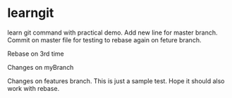 # learngit
learn git command with practical demo.
Add new line for master branch.
Commit on master file for testing to rebase again on feture branch.

Rebase on 3rd time

Changes on myBranch

Changes on features branch.
This is just a sample test.
Hope it should also work with rebase.

